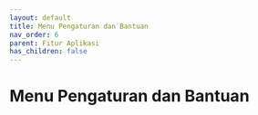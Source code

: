 ```yaml
---
layout: default
title: Menu Pengaturan dan Bantuan
nav_order: 6
parent: Fitur Aplikasi
has_children: false
---
```




# Menu Pengaturan dan Bantuan




